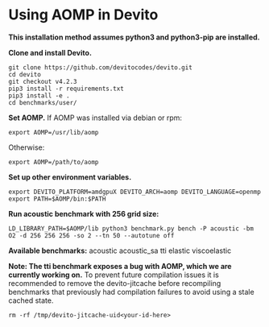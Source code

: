 # Using AOMP in Devito

<b>This installation method assumes python3 and python3-pip are installed.</b>

<b>Clone and install Devito.</b>
```
git clone https://github.com/devitocodes/devito.git
cd devito
git checkout v4.2.3
pip3 install -r requirements.txt
pip3 install -e .
cd benchmarks/user/
```

<b>Set AOMP.</b>
If AOMP was installed via debian or rpm:
```
export AOMP=/usr/lib/aomp 
```
Otherwise:
```
export AOMP=/path/to/aomp 
```
<b>Set up other environment variables.</b>
```
export DEVITO_PLATFORM=amdgpuX DEVITO_ARCH=aomp DEVITO_LANGUAGE=openmp
export PATH=$AOMP/bin:$PATH
```
<b>Run acoustic benchmark with 256 grid size:</b>
```
LD_LIBRARY_PATH=$AOMP/lib python3 benchmark.py bench -P acoustic -bm O2 -d 256 256 256 -so 2 --tn 50 --autotune off
```

<b>Available benchmarks:</b>
acoustic
acoustic_sa
tti
elastic
viscoelastic

<b>Note: The tti benchmark exposes a bug with AOMP, which we are currently working on.</b>
To prevent future compilation issues it is recommended to remove the devito-jitcache before recompiling benchmarks that previously had compilation failures to avoid using a stale cached state.
```
rm -rf /tmp/devito-jitcache-uid<your-id-here>
```
